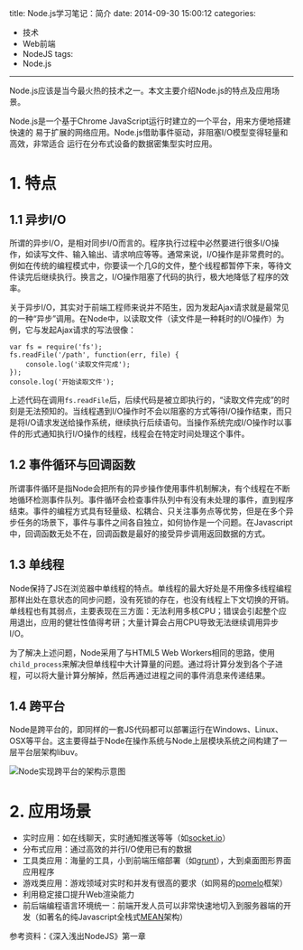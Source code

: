 title: Node.js学习笔记：简介
date: 2014-09-30 15:00:12
categories:
- 技术
- Web前端
- NodeJS
tags:
- Node.js
---

Node.js应该是当今最火热的技术之一。本文主要介绍Node.js的特点及应用场景。

<!-- more -->

Node.js是一个基于Chrome JavaScript运行时建立的一个平台，用来方便地搭建快速的 易于扩展的网络应用。Node.js借助事件驱动，非阻塞I/O模型变得轻量和高效，非常适合 运行在分布式设备的数据密集型实时应用。

# 1. 特点

## 1.1 异步I/O

所谓的异步I/O，是相对同步I/O而言的。程序执行过程中必然要进行很多I/O操作，如读写文件、输入输出、请求响应等等。通常来说，I/O操作是非常费时的。例如在传统的编程模式中，你要读一个几G的文件，整个线程都暂停下来，等待文件读完后继续执行。换言之，I/O操作阻塞了代码的执行，极大地降低了程序的效率。

关于异步I/O，其实对于前端工程师来说并不陌生，因为发起Ajax请求就是最常见的一种“异步”调用。在Node中，以读取文件（读文件是一种耗时的I/O操作）为例，它与发起Ajax请求的写法很像：

    var fs = require('fs');
    fs.readFile('/path', function(err, file) {
        console.log('读取文件完成');
    });
    console.log('开始读取文件');

上述代码在调用`fs.readFile`后，后续代码是被立即执行的，“读取文件完成”的时刻是无法预知的。当线程遇到I/O操作时不会以阻塞的方式等待I/O操作结束，而只是将I/O请求发送给操作系统，继续执行后续语句。当操作系统完成I/O操作时以事件的形式通知执行I/O操作的线程，线程会在特定时间处理这个事件。

## 1.2 事件循环与回调函数

所谓事件循环是指Node会把所有的异步操作使用事件机制解决，有个线程在不断地循环检测事件队列。事件循环会检查事件队列中有没有未处理的事件，直到程序结束。事件的编程方式具有轻量级、松耦合、只关注事务点等优势，但是在多个异步任务的场景下，事件与事件之间各自独立，如何协作是一个问题。在Javascript中，回调函数无处不在，回调函数是最好的接受异步调用返回数据的方式。

## 1.3 单线程

Node保持了JS在浏览器中单线程的特点。单线程的最大好处是不用像多线程编程那样出处在意状态的同步问题，没有死锁的存在，也没有线程上下文切换的开销。单线程也有其弱点，主要表现在三方面：无法利用多核CPU；错误会引起整个应用退出，应用的健壮性值得考研；大量计算会占用CPU导致无法继续调用异步I/O。

为了解决上述问题，Node采用了与HTML5 Web Workers相同的思路，使用`child_process`来解决但单线程中大计算量的问题。通过将计算分发到各个子进程，可以将大量计算分解掉，然后再通过进程之间的事件消息来传递结果。

## 1.4 跨平台

Node是跨平台的，即同样的一套JS代码都可以部署运行在Windows、Linux、OSX等平台。这主要得益于Node在操作系统与Node上层模块系统之间构建了一层平台层架构libuv。

![Node实现跨平台的架构示意图](http://raytaylorlin-blog.qiniudn.com/image%2Fnodejs%2FNode%E5%AE%9E%E7%8E%B0%E8%B7%A8%E5%B9%B3%E5%8F%B0%E7%9A%84%E6%9E%B6%E6%9E%84%E7%A4%BA%E6%84%8F%E5%9B%BE.jpg)

# 2. 应用场景

* 实时应用：如在线聊天，实时通知推送等等（如[socket.io](http://socket.io/)）
* 分布式应用：通过高效的并行I/O使用已有的数据
* 工具类应用：海量的工具，小到前端压缩部署（如[grunt](gruntjs.com)），大到桌面图形界面应用程序
* 游戏类应用：游戏领域对实时和并发有很高的要求（如网易的[pomelo](pomelo.netease.com)框架）
* 利用稳定接口提升Web渲染能力
* 前后端编程语言环境统一：前端开发人员可以非常快速地切入到服务器端的开发（如著名的纯Javascript全栈式[MEAN](http://mean.io)架构）

参考资料：《深入浅出NodeJS》第一章
